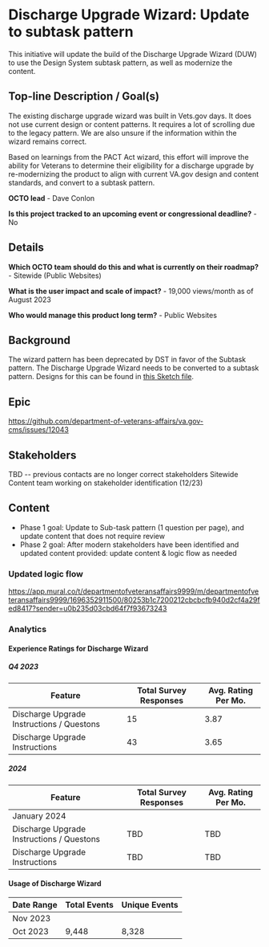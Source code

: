 # Discharge Upgrade Wizard: Update to subtask pattern

This initiative will update the build of the Discharge Upgrade Wizard (DUW) to use the Design System subtask pattern, as well as modernize the content.

## Top-line Description / Goal(s)
The existing discharge upgrade wizard was built in Vets.gov days. It does not use current design or content patterns. It requires a lot of scrolling due to the legacy pattern. We are also unsure if the information within the wizard remains correct.

Based on learnings from the PACT Act wizard, this effort will improve the ability for Veterans to determine their eligibility for a discharge upgrade by re-modernizing the product to align with current VA.gov design and content standards, and convert to a subtask pattern.

**OCTO lead** - Dave Conlon

**Is this project tracked to an upcoming event or congressional deadline?** - No

## Details

**Which OCTO team should do this and what is currently on their roadmap?** - Sitewide (Public Websites)

**What is the user impact and scale of impact?** - 19,000 views/month as of August 2023

**Who would manage this product long term?** - Public Websites

## Background

The wizard pattern has been deprecated by DST in favor of the Subtask pattern. The Discharge Upgrade Wizard needs to be converted to a subtask pattern. Designs for this can be found in [this Sketch file](https://www.sketch.com/s/20ea8818-8846-4f47-b341-7dc0ee6fc57e).

## Epic
https://github.com/department-of-veterans-affairs/va.gov-cms/issues/12043

## Stakeholders
TBD -- previous contacts are no longer correct stakeholders
Sitewide Content team working on stakeholder identification (12/23)

## Content
- Phase 1 goal: Update to Sub-task pattern (1 question per page), and update content that does not require review
- Phase 2 goal: After modern stakeholders have been identified and updated content provided: update content & logic flow as needed

### Updated logic flow
https://app.mural.co/t/departmentofveteransaffairs9999/m/departmentofveteransaffairs9999/1696352911500/80253b1c7200212cbcbcfb940d2cf4a29fed8417?sender=u0b235d03cbd64f7f93673243

### Analytics

#### Experience Ratings for Discharge Wizard
##### Q4 2023 

| Feature | Total Survey Responses | Avg. Rating Per Mo. |
| ------------- | ------------- | ------------- |
|  Discharge Upgrade Instructions / Questons | 15 | 3.87 |
|  Discharge Upgrade Instructions | 43 | 3.65 |

##### 2024

| Feature | Total Survey Responses | Avg. Rating Per Mo. |
| ------------- | ------------- | ------------- |
|January 2024 |
|  Discharge Upgrade Instructions / Questons | TBD | TBD |
|  Discharge Upgrade Instructions | TBD | TBD |


#### Usage of Discharge Wizard

| Date Range | Total Events | Unique Events |
| ------------- | ------------- | ------------- |
| Nov 2023 | 
| Oct 2023 | 9,448 | 8,328 |






